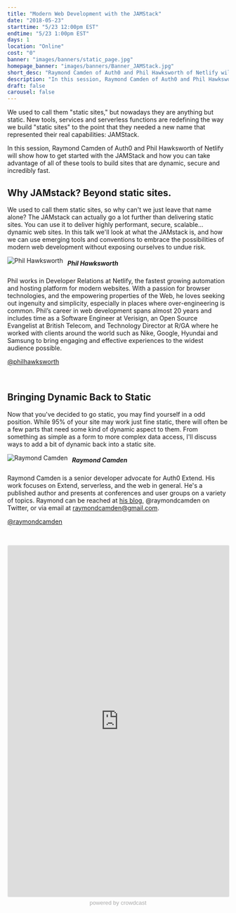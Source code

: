 ```yaml
---
title: "Modern Web Development with the JAMStack"
date: "2018-05-23"
starttime: "5/23 12:00pm EST"
endtime: "5/23 1:00pm EST"
days: 1
location: "Online"
cost: "0"
banner: "images/banners/static_page.jpg"
homepage_banner: "images/banners/Banner_JAMStack.jpg"
short_desc: "Raymond Camden of Auth0 and Phil Hawksworth of Netlify will show how to get started with the JAMStack."
description: "In this session, Raymond Camden of Auth0 and Phil Hawksworth of Netlify will show how to get started with the JAMStack and how you can take advantage of all of these tools to build sites that are dynamic, secure and incredibly fast."
draft: false
carousel: false
---
```


We used to call them "static sites," but nowadays they are anything but static. New tools, services and serverless functions are redefining the way we build "static sites" to the point that they needed a new name that represented their real capabilities: JAMStack.

In this session, Raymond Camden of Auth0 and Phil Hawksworth of Netlify will show how to get started with the JAMStack and how you can take advantage of all of these tools to build sites that are dynamic, secure and incredibly fast.

## Why JAMstack? Beyond static sites.

We used to call them static sites, so why can't we just leave that name alone? The JAMstack can actually go a lot further than delivering static sites. You can use it to deliver highly performant, secure, scalable... dynamic web sites. In this talk we'll look at what the JAMstack is, and how we can use emerging tools and conventions to embrace the possibilities of modern web development without exposing ourselves to undue risk.

<img src="/images/speakers/philhawksworth.jpg" style="float:left;margin-right: 10px;" alt="Phil Hawksworth">

##### Phil Hawksworth

Phil works in Developer Relations at Netlify, the fastest growing automation and hosting platform for modern websites.  With a passion for browser technologies, and the empowering properties of the Web, he loves seeking out ingenuity and simplicity, especially in places where over-engineering is common. Phil’s career in web development spans almost 20 years and includes time as a Software Engineer at Verisign, an Open Source Evangelist at British Telecom, and Technology Director at R/GA where he worked with clients around the world such as Nike, Google, Hyundai and Samsung to bring engaging and effective experiences to the widest audience possible.

<i class="fa fa-twitter" aria-hidden="true"></i> [@philhawksworth](https://twitter.com/philhawksworth)

<br style="clear:both;">

## Bringing Dynamic Back to Static

Now that you've decided to go static, you may find yourself in a odd position. While 95% of your site may work just fine static, there will often be a few parts that need some kind of dynamic aspect to them. From something as simple as a form to more complex data access, I'll discuss ways to add a bit of dynamic back into a static site.

<img src="/images/speakers/raymondcamden.jpg" style="float:left;margin-right: 10px;" alt="Raymond Camden">

##### Raymond Camden

Raymond Camden is a senior developer advocate for Auth0 Extend. His work focuses on Extend, serverless, and the web in general. He's a published author and presents at conferences and user groups on a variety of topics. Raymond can be reached at [his blog](www.raymondcamden.com), @raymondcamden on Twitter, or via email at raymondcamden@gmail.com.

<i class="fa fa-twitter" aria-hidden="true"></i> [@raymondcamden](https://twitter.com/raymondcamden)

<br style="clear:both;">

<a name="register"></a>

<iframe width="100%" height="800" frameborder="0" marginheight="0" marginwidth="0" allowtransparency="true" src="https://www.crowdcast.io/e/modern-web-development?navlinks=false&embed=true" style="border: 1px solid #EEE;border-radius:3px;"></iframe><a href="https://www.crowdcast.io/?utm_source=embed&utm_medium=website&utm_campaign=embed" style="color: #aaa; font-family: 'Helvetica', 'Arial', sans-serif;text-decoration: none;display: block;text-align: center;font-size: 13px;padding: 5px 0;">powered by crowdcast</a>

